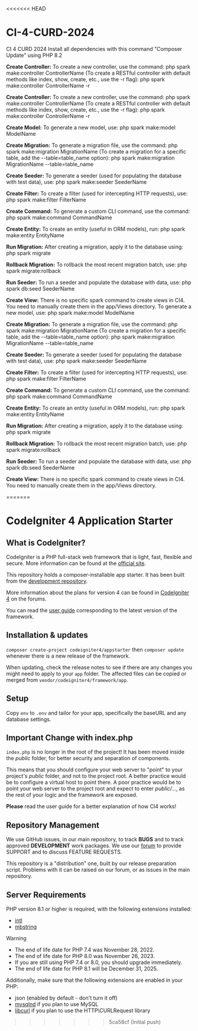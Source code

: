 <<<<<<< HEAD
# CI-4-CURD-2024
CI 4 CURD 2024
Install all dependencies with this command
"Composer Update" using PHP 8.2

**Create Controller:**
To create a new controller, use the command:
php spark make:controller ControllerName
(To create a RESTful controller with default methods like index, show, create, etc., use the -r flag):
php spark make:controller ControllerName -r

**Create Controller:**
To create a new controller, use the command:
php spark make:controller ControllerName
(To create a RESTful controller with default methods like index, show, create, etc., use the -r flag):
php spark make:controller ControllerName -r

**Create Model:**
To generate a new model, use:
php spark make:model ModelName

**Create Migration:**
To generate a migration file, use the command:
php spark make:migration MigrationName
(To create a migration for a specific table, add the --table=table_name option):
php spark make:migration MigrationName --table=table_name

**Create Seeder:**
To generate a seeder (used for populating the database with test data), use:
php spark make:seeder SeederName

**Create Filter:**
To create a filter (used for intercepting HTTP requests), use:
php spark make:filter FilterName

**Create Command:**
To generate a custom CLI command, use the command:
php spark make:command CommandName

**Create Entity:**
To create an entity (useful in ORM models), run:
php spark make:entity EntityName

**Run Migration:**
After creating a migration, apply it to the database using:
php spark migrate

**Rollback Migration:**
To rollback the most recent migration batch, use:
php spark migrate:rollback

**Run Seeder:**
To run a seeder and populate the database with data, use:
php spark db:seed SeederName

**Create View:**
There is no specific spark command to create views in CI4. You need to manually create them in the app/Views directory.
To generate a new model, use:
php spark make:model ModelName

**Create Migration:**
To generate a migration file, use the command:
php spark make:migration MigrationName
(To create a migration for a specific table, add the --table=table_name option):
php spark make:migration MigrationName --table=table_name

**Create Seeder:**
To generate a seeder (used for populating the database with test data), use:
php spark make:seeder SeederName

**Create Filter:**
To create a filter (used for intercepting HTTP requests), use:
php spark make:filter FilterName

**Create Command:**
To generate a custom CLI command, use the command:
php spark make:command CommandName

**Create Entity:**
To create an entity (useful in ORM models), run:
php spark make:entity EntityName

**Run Migration:**
After creating a migration, apply it to the database using:
php spark migrate

**Rollback Migration:**
To rollback the most recent migration batch, use:
php spark migrate:rollback

**Run Seeder:**
To run a seeder and populate the database with data, use:
php spark db:seed SeederName

**Create View:**
There is no specific spark command to create views in CI4. You need to manually create them in the app/Views directory.


=======
# CodeIgniter 4 Application Starter

## What is CodeIgniter?

CodeIgniter is a PHP full-stack web framework that is light, fast, flexible and secure.
More information can be found at the [official site](https://codeigniter.com).

This repository holds a composer-installable app starter.
It has been built from the
[development repository](https://github.com/codeigniter4/CodeIgniter4).

More information about the plans for version 4 can be found in [CodeIgniter 4](https://forum.codeigniter.com/forumdisplay.php?fid=28) on the forums.

You can read the [user guide](https://codeigniter.com/user_guide/)
corresponding to the latest version of the framework.

## Installation & updates

`composer create-project codeigniter4/appstarter` then `composer update` whenever
there is a new release of the framework.

When updating, check the release notes to see if there are any changes you might need to apply
to your `app` folder. The affected files can be copied or merged from
`vendor/codeigniter4/framework/app`.

## Setup

Copy `env` to `.env` and tailor for your app, specifically the baseURL
and any database settings.

## Important Change with index.php

`index.php` is no longer in the root of the project! It has been moved inside the *public* folder,
for better security and separation of components.

This means that you should configure your web server to "point" to your project's *public* folder, and
not to the project root. A better practice would be to configure a virtual host to point there. A poor practice would be to point your web server to the project root and expect to enter *public/...*, as the rest of your logic and the
framework are exposed.

**Please** read the user guide for a better explanation of how CI4 works!

## Repository Management

We use GitHub issues, in our main repository, to track **BUGS** and to track approved **DEVELOPMENT** work packages.
We use our [forum](http://forum.codeigniter.com) to provide SUPPORT and to discuss
FEATURE REQUESTS.

This repository is a "distribution" one, built by our release preparation script.
Problems with it can be raised on our forum, or as issues in the main repository.

## Server Requirements

PHP version 8.1 or higher is required, with the following extensions installed:

- [intl](http://php.net/manual/en/intl.requirements.php)
- [mbstring](http://php.net/manual/en/mbstring.installation.php)

> [!WARNING]
> - The end of life date for PHP 7.4 was November 28, 2022.
> - The end of life date for PHP 8.0 was November 26, 2023.
> - If you are still using PHP 7.4 or 8.0, you should upgrade immediately.
> - The end of life date for PHP 8.1 will be December 31, 2025.

Additionally, make sure that the following extensions are enabled in your PHP:

- json (enabled by default - don't turn it off)
- [mysqlnd](http://php.net/manual/en/mysqlnd.install.php) if you plan to use MySQL
- [libcurl](http://php.net/manual/en/curl.requirements.php) if you plan to use the HTTP\CURLRequest library
>>>>>>> 5ca58cf (Initial push)
